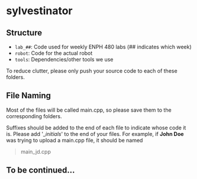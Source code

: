 # sylvestinator

## Structure

* `lab_##`: Code used for weekly ENPH 480 labs (## indicates which week)
* `robot`: Code for the actual robot
* `tools`: Dependencies/other tools we use

To reduce clutter, please only push your source code to each of these folders.

## File Naming
Most of the files will be called main.cpp, so please save them to the corresponding folders.

Suffixes should be added to the end of each file to indicate whose code it is. Please add '\__initials_' to the end of your files. For example, if __John Doe__ was trying to upload a main.cpp file, it should be named
> main_jd.cpp

## To be continued...
